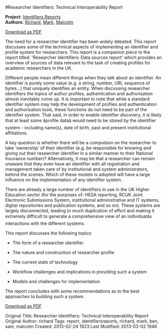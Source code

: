 #Researcher Identifiers: Technical Interoperability Report

<strong>Project</strong>: <a href="/projects/identifiers-reports">Identifiers Reports</a><br>
<strong>Authors</strong>: <a href="/people/richard">Richard</a>, <a href="/people/mark">Mark</a>, <a href="/people/malcolm">Malcolm</a><br>

<p><a href='/media/ResearcherIdentifiers_TechnicalReport.pdf'>Download as PDF</a></p>

The need for a researcher identifier has been widely debated. This report discusses some of the
technical aspects of implementing an identifier and profile system for researchers. This report is a
companion piece to the report titled: 'Researcher Identifiers: Data sources report' which provides an
overview of sources of data relevant to the task of creating profiles for academic researchers in the
UK.

Different people mean different things when they talk about an identifier. An identifier is purely some
value (e.g. a string, number, URI, sequence of bytes...) that uniquely identifies an entity. When
discussing researcher identifiers the topics of author profiles, authentication and authorisation
almost inevitably come up. It is important to note that while a standard identifier system may help the
development of profiles and authentication and authorisation tools, these functions do not need to be
part of the identifier system. That said, in order to enable identifier discovery, it is likely that at least
some âprofile dataâ would need to be stored by the identifier system - including name(s), date of birth,
past and present institutional affiliations.

A key question is whether there will be a compulsion on the researcher to take 'ownership' of their
identifier (e.g. be responsible for knowing and giving out their researcher identifier in a similar manner
to their National Insurance number)? Alternatively, it may be that a researcher can remain unaware
that they even have an identifier with all registration and management taken care of by institutional
and system administrators, behind the scenes. Which of these models is adopted will have a large
influence on the implementation of any identifier system.

There are already a large number of identifiers in use in the UK Higher Education sector (for the
purposes of: HESA reporting, RCUK Joint Electronic Submissions System, institutional administrative
and IT systems, digital repositories and publication systems, and so on). These systems are largely
disconnected, leading to much duplication of effort and making it extremely difficult to generate a
comprehensive view of an individualâs interactions with the different systems.

This report discusses the following topics:

* The form of a researcher identifier

* The nature and construction of researcher profile

* The current state of technology

* Workflow challenges and implications in providing such a system

* Models and challenges for implementation

The report concludes with some recommendations as to the best approaches to building such a
system.

<p><a href='/media/ResearcherIdentifiers_TechnicalReport.pdf'>Download as PDF</a></p>



Original Title: Researcher Identifiers: Technical Interoperability Report
Original Author: richard
Tags: report, identifiersreports, richard, mark, ben, sam, malcolm
Created: 2013-02-24 1923
Last Modified: 2013-03-02 1946
